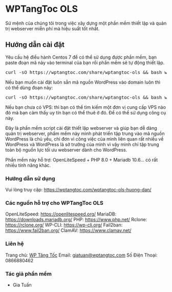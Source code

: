 # WPTangToc OLS
Sứ mệnh của chúng tôi trong việc xây dựng một phần mềm thiết lập và quản trị webserver miễn phí mà hiệu suất tốt nhất.

<h2>Hướng dẫn cài đặt</h2>
Yêu cầu hệ điều hành Centos 7 để có thể sử dụng được phần mềm, bạn paste đoạn mã này vào terminal của bạn rồi phần mềm sẽ tự động thiết lập.

<pre>curl -sO https://wptangtoc.com/share/wptangtoc-ols && bash wptangtoc-ols</pre>

Nếu bạn muốn cài đặt luôn sẵn mã nguồn WordPress vào domain luôn thì có thể dùng đoạn này:

<pre>curl -sO https://wptangtoc.com/share/wptangtoc-ols && bash wptangtoc-ols wp</pre>

Nếu bạn chưa có VPS: thì bạn có thể tìm kiếm một đơn vị cung cấp VPS nào đó mà bạn cảm thấy uy tín bạn có thể thuê ở đó. Để có thể sử dụng công cụ này.

Đây là phần mềm script cài đặt thiết lập webserver và giúp bạn dễ dàng quản trị webserver, phầm mềm này mình phát triển tập trung vào mã nguồn WordPress là chủ yếu, chỉ đơn vì công việc của mình liên quan rất nhiều về WordPress và WordPress là sở trưởng của mình vì vậy mình chỉ tập trung toàn bộ nguồn lực tối ưu webserver dành cho WordPress.

Phần mềm này hỗ trợ: OpenLiteSpeed + PHP 8.0 + Mariadb 10.6... có rất nhiều tính năng khác.


<h3>Hướng dẫn sử dụng</h3>

Vui lòng truy cập: <a href="https://wptangtoc.com/wptangtoc-ols-huong-dan/">https://wptangtoc.com/wptangtoc-ols-huong-dan/</a>

<h3>Các nguồn hỗ trợ cho WPTangToc OLS</h3>

OpenLiteSpeed: <a href="https://openlitespeed.org/">https://openlitespeed.org/</a>
MariaDB: <a href="https://downloads.mariadb.org/">https://downloads.mariadb.org/</a>
PHP: <a href="https://www.php.net/">https://www.php.net/</a>
Rclone: <a href="https://rclone.org/">https://rclone.org/</a>
WP-CLI: <a href="https://wp-cli.org/">https://wp-cli.org/</a>
Fail2ban: <a href="https://www.fail2ban.org/">https://www.fail2ban.org/</a>
ClamAV: <a href="https://www.clamav.net/">https://www.clamav.net/</a>

<h3>Liên hệ</h3>

Trang chủ: <a href="https://wptangtoc.com">WP Tăng Tốc</a>
Email: <a href="mailto:giatuan@wptangtoc.com">giatuan@wptangtoc.com</a>
Số Điện Thoại: 0866880462

<h3>Tác giả phần mềm</h3>

<ul><li>Gia Tuấn</li></ul>
